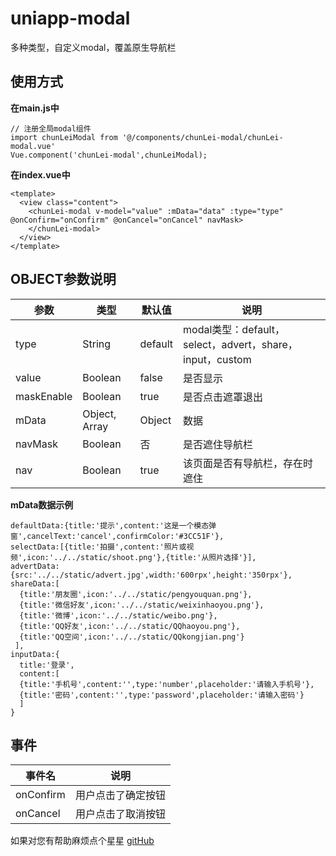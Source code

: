 # uniapp-modal

多种类型，自定义modal，覆盖原生导航栏

## 使用方式

**在main.js中**  

~~~
// 注册全局modal组件
import chunLeiModal from '@/components/chunLei-modal/chunLei-modal.vue'
Vue.component('chunLei-modal',chunLeiModal);
~~~

**在index.vue中**  

~~~
<template>
  <view class="content">
    <chunLei-modal v-model="value" :mData="data" :type="type" @onConfirm="onConfirm" @onCancel="onCancel" navMask>
    </chunLei-modal>
  </view>
</template>
~~~

## OBJECT参数说明

| 参数 | 类型 | 默认值 | 说明 |
| --- | --- | --- | --- |
| type | String | default | modal类型：default，select，advert，share，input，custom |
| value | Boolean | false | 是否显示 |
| maskEnable | Boolean | true | 是否点击遮罩退出 |
| mData | Object, Array | Object | 数据 |
| navMask | Boolean | 否 | 是否遮住导航栏 |
| nav | Boolean | true | 该页面是否有导航栏，存在时遮住 |

**mData数据示例**  

~~~
defaultData:{title:'提示',content:'这是一个模态弹窗',cancelText:'cancel',confirmColor:'#3CC51F'},
selectData:[{title:'拍摄',content:'照片或视频',icon:'../../static/shoot.png'},{title:'从照片选择'}],
advertData:{src:'../../static/advert.jpg',width:'600rpx',height:'350rpx'},
shareData:[
  {title:'朋友圈',icon:'../../static/pengyouquan.png'},
  {title:'微信好友',icon:'../../static/weixinhaoyou.png'},
  {title:'微博',icon:'../../static/weibo.png'},
  {title:'QQ好友',icon:'../../static/QQhaoyou.png'},
  {title:'QQ空间',icon:'../../static/QQkongjian.png'}
 ],
inputData:{
  title:'登录',
  content:[
  {title:'手机号',content:'',type:'number',placeholder:'请输入手机号'},
  {title:'密码',content:'',type:'password',placeholder:'请输入密码'}
  ]
}
~~~

## 事件

| 事件名 | 说明 |
| ---  | --- |
| onConfirm | 用户点击了确定按钮 |
| onCancel | 用户点击了取消按钮 |

如果对您有帮助麻烦点个星星 [gitHub](https://github.com/15157757001/uniapp-modal)
